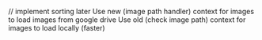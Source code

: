 // implement sorting later
Use new (image path handler) context for images to load images from google drive 
Use old (check image path) context for images to load locally (faster)